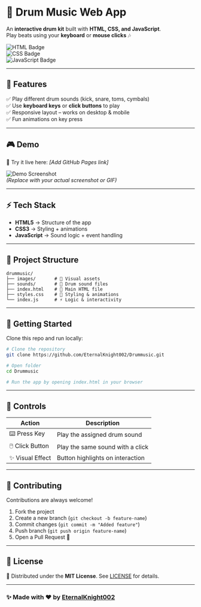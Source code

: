 # 🥁 Drum Music Web App  

An **interactive drum kit** built with **HTML, CSS, and JavaScript**.  
Play beats using your **keyboard** or **mouse clicks** 🎶  

![HTML Badge](https://img.shields.io/badge/HTML-orange?logo=html5&logoColor=white)  
![CSS Badge](https://img.shields.io/badge/CSS-blue?logo=css3&logoColor=white)  
![JavaScript Badge](https://img.shields.io/badge/JavaScript-yellow?logo=javascript&logoColor=black)  

---

## 🌟 Features  

✅ Play different drum sounds (kick, snare, toms, cymbals)  
✅ Use **keyboard keys** or **click buttons** to play  
✅ Responsive layout – works on desktop & mobile  
✅ Fun animations on key press  

---

## 🎮 Demo  

🚀 Try it live here: *[Add GitHub Pages link]*  

![Demo Screenshot](images/demo.png)  
*(Replace with your actual screenshot or GIF)*  

---

## ⚡ Tech Stack  

- **HTML5** → Structure of the app  
- **CSS3** → Styling + animations  
- **JavaScript** → Sound logic + event handling  

---

## 📂 Project Structure  

```
drummusic/
├── images/       # 🎨 Visual assets
├── sounds/       # 🎵 Drum sound files
├── index.html    # 📄 Main HTML file
├── styles.css    # 🎨 Styling & animations
└── index.js      # ⚡ Logic & interactivity
```

---

## 🚀 Getting Started  

Clone this repo and run locally:

```bash
# Clone the repository
git clone https://github.com/EternalKnight002/Drummusic.git

# Open folder
cd Drummusic

# Run the app by opening index.html in your browser
```

---

## 🎹 Controls

| Action           | Description                      |
| ---------------- | -------------------------------- |
| ⌨️ Press Key     | Play the assigned drum sound     |
| 🖱️ Click Button | Play the same sound with a click |
| ✨ Visual Effect  | Button highlights on interaction |

---

## 🤝 Contributing

Contributions are always welcome!

1. Fork the project
2. Create a new branch (`git checkout -b feature-name`)
3. Commit changes (`git commit -m "Added feature"`)
4. Push branch (`git push origin feature-name`)
5. Open a Pull Request 🎉

---

## 📜 License

📝 Distributed under the **MIT License**.
See [LICENSE](LICENSE) for details.

---

### ✨ Made with ❤️ by [EternalKnight002](https://github.com/EternalKnight002)
